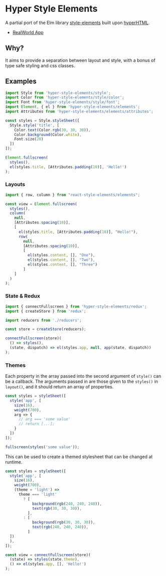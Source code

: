 # Hyper Style Elements

A partial port of the Elm library [style-elements][1] built upon [hyperHTML][2].

* [RealWorld App][3]

## Why?

It aims to provide a separation between layout and style, with a bonus of type safe styling and css classes.

## Examples

```js
import Style from 'hyper-style-elements/style';
import Color from 'hyper-style-elements/style/color';
import Font from 'hyper-style-elements/style/font';
import Element, { el } from 'hyper-style-elements/elements';
import Attributes from 'hyper-style-elements/elements/attributes';

const styles = Style.styleSheet([
  Style.style('title', [
    Color.text(Color.rgb(30, 30, 30)),
    Color.background(Color.white),
    Font.size(28)
  ])
]);

Element.fullscreen(
  styles(),
  el(styles.title, [Attributes.padding(10)], 'Hello!')
);
```

### Layouts

```js
import { row, column } from "react-style-elements/elements";

const view = Element.fullscreen(
  styles(),
  column(
    null,
    [Attributes.spacing(10)],
    [
      el(styles.title, [Attributes.padding(10)], "Hello!"),
      row(
        null,
        [Attributes.spacing(10)],
        [
          el(styles.content, [], "One"),
          el(styles.content, [], "Two"),
          el(styles.content, [], "Three")
        ]
    ]
  )
);
```

### State & Redux

```js
import { connectFullscreen } from 'hyper-style-elements/redux';
import { createStore } from 'redux';

import reducers from './reducers';

const store = createStore(reducers);

connectFullscreen(store)(
  () => styles(),
  (state, dispatch) => el(styles.app, null, app(state, dispatch))
);
```

### Themes

Each property in the array passed into the second argument of `style()` can be a callback. The arguments passed in are those given to the `styles()` in `layout()`, and it should return an array of properties.

```js
const styles = styleSheet([
  style('app', [
    size(16),
    weight(700),
    arg => {
      // arg === 'some value'
      // return [...];
    }
  ])
]);

fullscreen(styles('some value'));
```

This can be used to create a themed stylesheet that can be changed at runtime.

```js
const styles = styleSheet([
  style('app', [
    size(16),
    weight(700),
    (theme = 'light') =>
      theme === 'light'
        ? [
            background(rgb(240, 240, 240)),
            text(rgb(30, 30, 30)),
          ],
        : [
            background(rgb(30, 30, 30)),
            text(rgb(240, 240, 240)),
          ]
  ])
  ),
]);

const view = connectFullscreen(store)(
  (state) => styles(state.theme),
  () => el(styles.app, [], 'Hello!')
);
```

[1]: http://package.elm-lang.org/packages/mdgriffith/style-elements/latest/
[2]: https://viperhtml.js.org/
[3]: https://github.com/lsjroberts/hyper-style-elements-realworld
